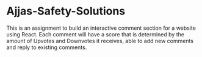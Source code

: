 # Ajjas-Safety-Solutions
This is an assignment  to build an interactive comment section for a website using React. Each comment will have a score that is determined by the amount of Upvotes and Downvotes it receives, able to add new comments and reply to existing comments.
